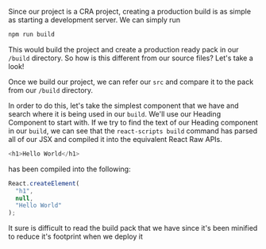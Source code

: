 Since our project is a CRA project, creating a production build is as simple as starting a development server. We can simply run 

```bash
npm run build
```

This would build the project and create a production ready pack in our `/build` directory. So how is this different from our source files? Let's take a look!

Once we build our project, we can refer our `src` and compare it to the pack from our `/build` directory.

In order to do this, let's take the simplest component that we have and search where it is being used in our `build`. We'll use our Heading Component to start with. If we try to find the text of our Heading component in our `build`, we can see that the `react-scripts build` command has parsed all of our JSX and compiled it into the equivalent React Raw APIs.

```js
<h1>Hello World</h1>
```

has been compiled into the following:

```js
React.createElement(
  "h1",
  null,
  "Hello World"
);
```

It sure is difficult to read the build pack that we have since it's been minified to reduce it's footprint when we deploy it